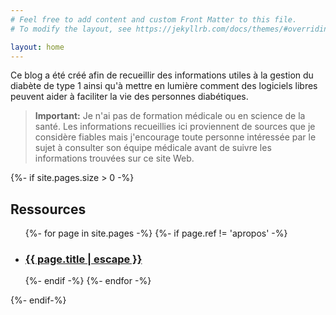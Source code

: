 ```yaml
---
# Feel free to add content and custom Front Matter to this file.
# To modify the layout, see https://jekyllrb.com/docs/themes/#overriding-theme-defaults

layout: home
---
```

Ce blog a été créé afin de recueillir des informations utiles à la gestion du diabète de type 1 ainsi qu'à mettre en lumière comment des logiciels libres peuvent aider à faciliter la vie des personnes diabétiques.
>**Important:** Je n'ai pas de formation médicale ou en science de la santé. Les informations recueillies ici proviennent de sources que je considère fiables mais j'encourage toute personne intéressée par le sujet à consulter son équipe médicale avant de suivre les informations trouvées sur ce site Web.

{%- if site.pages.size > 0 -%}
<!---->
<h2 class="post-list-heading">Ressources</h2>

<ul class="post-list">
  {%- for page in site.pages -%}
    {%- if page.ref != 'apropos' -%}
    <li>
      <h3>
        <a class="post-link" href="{{ page.url | relative_url }}">
          {{ page.title | escape }}
        </a>
      </h3>
    </li>
    {%- endif -%}
  {%- endfor -%}
</ul>

{%- endif-%}
